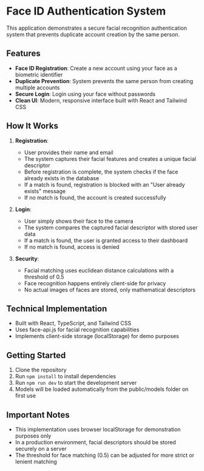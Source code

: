 
# Face ID Authentication System

This application demonstrates a secure facial recognition authentication system that prevents duplicate account creation by the same person.

## Features

- **Face ID Registration**: Create a new account using your face as a biometric identifier
- **Duplicate Prevention**: System prevents the same person from creating multiple accounts
- **Secure Login**: Login using your face without passwords
- **Clean UI**: Modern, responsive interface built with React and Tailwind CSS

## How It Works

1. **Registration**:
   - User provides their name and email
   - The system captures their facial features and creates a unique facial descriptor
   - Before registration is complete, the system checks if the face already exists in the database
   - If a match is found, registration is blocked with an "User already exists" message
   - If no match is found, the account is created successfully

2. **Login**:
   - User simply shows their face to the camera
   - The system compares the captured facial descriptor with stored user data
   - If a match is found, the user is granted access to their dashboard
   - If no match is found, access is denied

3. **Security**:
   - Facial matching uses euclidean distance calculations with a threshold of 0.5
   - Face recognition happens entirely client-side for privacy
   - No actual images of faces are stored, only mathematical descriptors

## Technical Implementation

- Built with React, TypeScript, and Tailwind CSS
- Uses face-api.js for facial recognition capabilities
- Implements client-side storage (localStorage) for demo purposes

## Getting Started

1. Clone the repository
2. Run `npm install` to install dependencies
3. Run `npm run dev` to start the development server
4. Models will be loaded automatically from the public/models folder on first use

## Important Notes

- This implementation uses browser localStorage for demonstration purposes only
- In a production environment, facial descriptors should be stored securely on a server
- The threshold for face matching (0.5) can be adjusted for more strict or lenient matching
